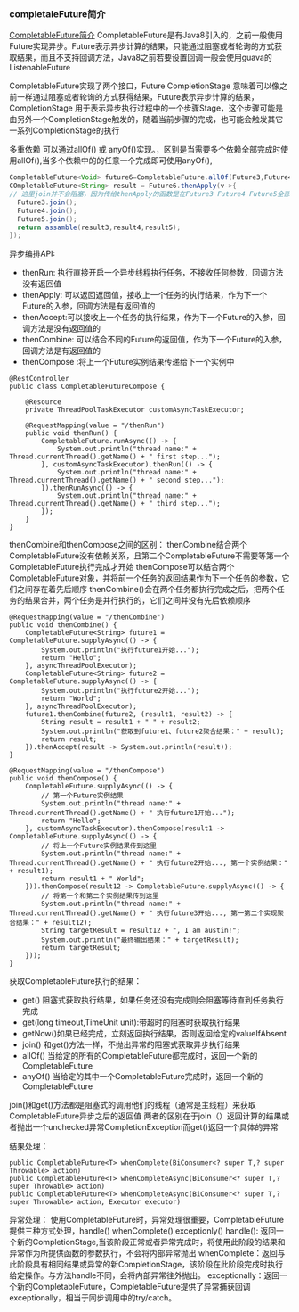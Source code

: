 
### completaleFuture简介
[CompletableFuture简介](https://juejin.cn/post/7209612932367089719)
CompletableFuture是有Java8引入的，之前一般使用Future实现异步。Future表示异步计算的结果，只能通过阻塞或者轮询的方式获取结果，而且不支持回调方法，Java8之前若要设置回调一般会使用guava的ListenableFuture

CompletableFuture实现了两个接口，Future<T>  CompletionStage<T> 意味着可以像之前一样通过阻塞或者轮询的方式获得结果，Future表示异步计算的结果，CompletionStage<T> 用于表示异步执行过程中的一个步骤Stage，这个步骤可能是由另外一个CompletionStage触发的，随着当前步骤的完成，也可能会触发其它一系列CompletionStage的执行

多重依赖 可以通过allOf() 或 anyOf()实现。，区别是当需要多个依赖全部完成时使用allOf(),当多个依赖中的的任意一个完成即可使用anyOf(),
```Java
CompletableFuture<Void> future6=CompletableFuture.allOf(Future3,Future4,Future5);
COmpletableFuture<String> result = Future6.thenApply(v->{
// 这里join并不会阻塞，因为传给thenApply的函数是在Future3 Future4 Future5全部完成时，才会执行
  Future3.join();
  Future4.join();
  Future5.join();
  return assamble(result3,result4,result5);
});
```

异步编排API:
+ thenRun: 执行直接开启一个异步线程执行任务，不接收任何参数，回调方法没有返回值
+ thenApply: 可以返回返回值，接收上一个任务的执行结果，作为下一个Future的入参，回调方法是有返回值的
+ thenAccept:可以接收上一个任务的执行结果，作为下一个Future的入参，回调方法是没有返回值的
+ thenCombine: 可以结合不同的Future的返回值，作为下一个Future的入参，回调方法是有返回值的
+ thenCompose :将上一个Future实例结果传递给下一个实例中


```
@RestController
public class CompletableFutureCompose {

    @Resource
    private ThreadPoolTaskExecutor customAsyncTaskExecutor;

    @RequestMapping(value = "/thenRun")
    public void thenRun() {
        CompletableFuture.runAsync(() -> {
            System.out.println("thread name:" + Thread.currentThread().getName() + " first step...");
        }, customAsyncTaskExecutor).thenRun(() -> {
            System.out.println("thread name:" + Thread.currentThread().getName() + " second step...");
        }).thenRunAsync(() -> {
            System.out.println("thread name:" + Thread.currentThread().getName() + " third step...");
        });
    }
}

```


thenCombine和thenCompose之间的区别：
thenCombine结合两个CompletableFuture没有依赖关系，且第二个CompletableFuture不需要等第一个CompletableFuture执行完成才开始
thenCompose可以结合两个CompletableFuture对象，并将前一个任务的返回结果作为下一个任务的参数，它们之间存在着先后顺序
thenCombine()会在两个任务都执行完成之后，把两个任务的结果合并，两个任务是并行执行的，它们之间并没有先后依赖顺序

```
@RequestMapping(value = "/thenCombine")
public void thenCombine() {
    CompletableFuture<String> future1 = CompletableFuture.supplyAsync(() -> {
        System.out.println("执行future1开始...");
        return "Hello";
    }, asyncThreadPoolExecutor);
    CompletableFuture<String> future2 = CompletableFuture.supplyAsync(() -> {
        System.out.println("执行future2开始...");
        return "World";
    }, asyncThreadPoolExecutor);
    future1.thenCombine(future2, (result1, result2) -> {
        String result = result1 + " " + result2;
        System.out.println("获取到future1、future2聚合结果：" + result);
        return result;
    }).thenAccept(result -> System.out.println(result));
}

@RequestMapping(value = "/thenCompose")
public void thenCompose() {
    CompletableFuture.supplyAsync(() -> {
        // 第一个Future实例结果
        System.out.println("thread name:" + Thread.currentThread().getName() + " 执行future1开始...");
        return "Hello";
    }, customAsyncTaskExecutor).thenCompose(result1 -> CompletableFuture.supplyAsync(() -> {
        // 将上一个Future实例结果传到这里
        System.out.println("thread name:" + Thread.currentThread().getName() + " 执行future2开始..., 第一个实例结果：" + result1);
        return result1 + " World";
    })).thenCompose(result12 -> CompletableFuture.supplyAsync(() -> {
        // 将第一个和第二个实例结果传到这里
        System.out.println("thread name:" + Thread.currentThread().getName() + " 执行future3开始..., 第一第二个实现聚合结果：" + result12);
        String targetResult = result12 + ", I am austin!";
        System.out.println("最终输出结果：" + targetResult);
        return targetResult;
    }));
}

```



获取CompletableFuture执行的结果：     
+ get() 阻塞式获取执行结果，如果任务还没有完成则会阻塞等待直到任务执行完成
+ get(long timeout,TimeUnit unit):带超时的阻塞时获取执行结果
+ getNow()如果已经完成，立刻返回执行结果，否则返回给定的valueIfAbsent
+ join() 和get()方法一样，不抛出异常的阻塞式获取异步执行结果
+ allOf()  当给定的所有的CompletableFuture都完成时，返回一个新的CompletableFuture
+ anyOf()  当给定的其中一个CompletableFuture完成时，返回一个新的CompletableFuture

join()和get()方法都是阻塞式的调用他们的线程（通常是主线程）来获取CompletableFuture异步之后的返回值
两者的区别在于join（）返回计算的结果或者抛出一个unchecked异常CompletionException而get()返回一个具体的异常

结果处理：
```
public CompletableFuture<T> whenComplete(BiConsumer<? super T,? super Throwable> action) 
public CompletableFuture<T> whenCompleteAsync(BiConsumer<? super T,? super Throwable> action) 
public CompletableFuture<T> whenCompleteAsync(BiConsumer<? super T,? super Throwable> action, Executor executor)

```

异常处理：
使用CompletableFuture时，异常处理很重要，CompletableFuture提供三种方式处理，handle()  whenComplete()   exceptionly()
handle(): 返回一个新的CompletionStage,当该阶段正常或者异常完成时，将使用此阶段的结果和异常作为所提供函数的参数执行，不会将内部异常抛出
whenComplete：返回与此阶段具有相同结果或异常的新CompletionStage，该阶段在此阶段完成时执行给定操作。与方法handle不同，会将内部异常往外抛出。
exceptionally：返回一个新的CompletableFuture，CompletableFuture提供了异常捕获回调exceptionally，相当于同步调用中的try/catch。














































